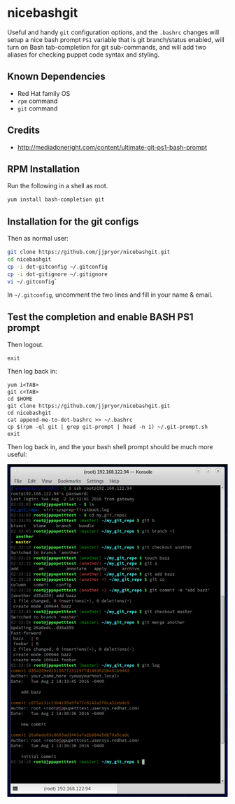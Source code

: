 # nicebashgit
Useful and handy `git` configuration options, and the `.bashrc` changes will
setup a nice bash prompt `PS1` variable that is git branch/status enabled,
will turn on Bash tab-completion for git sub-commands, and will add two aliases
for checking puppet code syntax and styling.

## Known Dependencies
+ Red Hat family OS
+ `rpm` command
+ `git` command

## Credits
+ http://mediadoneright.com/content/ultimate-git-ps1-bash-prompt

## RPM Installation
Run the following in a shell as root.
```bash
yum install bash-completion git
```

## Installation for the git configs
Then as normal user:
```bash
git clone https://github.com/jjpryor/nicebashgit.git
cd nicebashgit
cp -i dot-gitconfig ~/.gitconfig
cp -i dot-gitignore ~/.gitignore
vi ~/.gitconfig`
```
In `~/.gitconfig`, uncomment the two lines and fill in your name & email.


## Test the <TAB> completion and enable BASH PS1 prompt

Then logout.
```shell
exit
```

Then log back in:
```shell
yum i<TAB>
git c<TAB>
cd $HOME
git clone https://github.com/jjpryor/nicebashgit.git
cd nicebashgit
cat append-me-to-dot-bashrc >> ~/.bashrc
cp $(rpm -ql git | grep git-prompt | head -n 1) ~/.git-prompt.sh
exit
```

Then log back in, and the your bash shell prompt should be much more useful:

![Image of Shell](https://github.com/jjpryor/nicebashgit/raw/master/nicebashgit.png)
